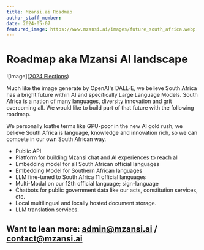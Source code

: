 ```yaml
---
title: Mzansi.ai Roadmap
author_staff_member:
date: 2024-05-07
featured_image: https://www.mzansi.ai/images/future_south_africa.webp
---
```

# Roadmap aka Mzansi AI landscape

![image]([2024 Elections](https://www.mzansi.ai/images/future_south_africa.webp))

Much like the image generate by OpenAI's DALL-E, we believe South Africa has a bright future within AI and specifically Large Language Models.
South Africa  is a nation of many languages, diversity innovation and grit overcoming all. We would like to build part of that future with the following roadmap.

We personally loathe terms like GPU-poor in the new AI gold rush, we believe South Africa is language, knowledge and innovation rich, so we can compete in our own South African way.

* Public API
* Platform for building Mzansi chat and AI experiences to reach all
* Embedding model for all South African official languages
* Embedding Model for Southern African languages
* LLM fine-tuned to South Africa 11 official languages
* Multi-Modal on our 12th official language; sign-language
* Chatbots for public government data like our acts, constitution services, etc.
* Local multilingual and locally hosted document storage.
* LLM translation services.

Want to lean more: admin@mzansi.ai / contact@mzansi.ai
---
